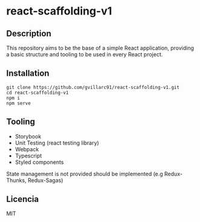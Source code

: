 
# react-scaffolding-v1

## Description

This repository aims to be the base of a simple React application, providing a basic structure and tooling to be used in every
React project.

## Installation

```
git clone https://github.com/gvillarc91/react-scaffolding-v1.git
cd react-scaffolding-v1
npm i
npm serve

```

## Tooling

- Storybook
- Unit Testing (react testing library)
- Webpack
- Typescript
- Styled components

State management is not provided should be implemented (e.g Redux-Thunks, Redux-Sagas)


## Licencia

MIT